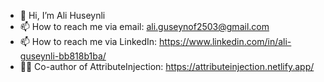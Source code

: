 - 👋 Hi, I’m Ali Huseynli
- 📫 How to reach me via email: ali.guseynof2503@gmail.com
- 📫 How to reach me via LinkedIn: https://www.linkedin.com/in/ali-guseynli-bb818b1ba/
- 👨‍💻 Co-author of AttributeInjection: https://attributeinjection.netlify.app/

<!---
AlexGuseinov/AlexGuseinov is a ✨ special ✨ repository because its `README.md` (this file) appears on your GitHub profile.
You can click the Preview link to take a look at your changes.
--->
